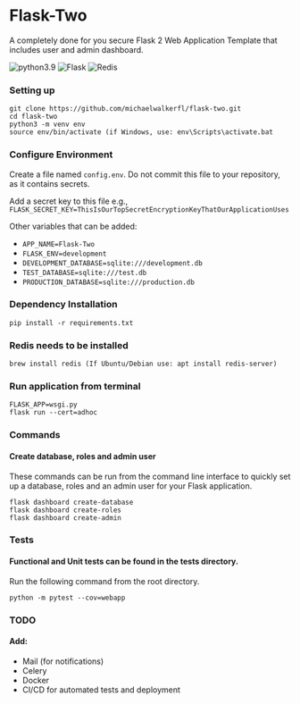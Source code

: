 # Flask-Two
A completely done for you secure Flask 2 Web Application Template that includes user and admin dashboard.

![python3.9](https://img.shields.io/badge/python-3.9-brightgreen.svg?style=for-the-badge&logo=python&logoColor=ffdd54)
![Flask](https://img.shields.io/badge/flask-%23000.svg?style=for-the-badge&logo=flask&logoColor=white)
![Redis](https://img.shields.io/badge/redis-%23DD0031.svg?style=for-the-badge&logo=redis&logoColor=white)

### Setting up

```
git clone https://github.com/michaelwalkerfl/flask-two.git
cd flask-two
python3 -m venv env
source env/bin/activate (if Windows, use: env\Scripts\activate.bat
```



### Configure Environment
Create a file named `config.env`. Do not commit this file to your repository, as it contains secrets. 

Add a secret key to this file e.g., `FLASK_SECRET_KEY=ThisIsOurTopSecretEncryptionKeyThatOurApplicationUses`

Other variables that can be added:

- `APP_NAME=Flask-Two`
- `FLASK_ENV=development`
- `DEVELOPMENT_DATABASE=sqlite:///development.db`
- `TEST_DATABASE=sqlite:///test.db`
- `PRODUCTION_DATABASE=sqlite:///production.db`


### Dependency Installation
```
pip install -r requirements.txt
```

### Redis needs to be installed 
```
brew install redis (If Ubuntu/Debian use: apt install redis-server)
```

### Run application from terminal
```
FLASK_APP=wsgi.py
flask run --cert=adhoc
```

### Commands
#### Create database, roles and admin user
These commands can be run from the command line interface to quickly set up a database, roles and an admin user for your Flask application.
```
flask dashboard create-database
flask dashboard create-roles
flask dashboard create-admin
```

### Tests
#### Functional and Unit tests can be found in the tests directory.
Run the following command from the root directory.
```
python -m pytest --cov=webapp
```

### TODO
#### Add:
- Mail (for notifications)
- Celery
- Docker
- CI/CD for automated tests and deployment
